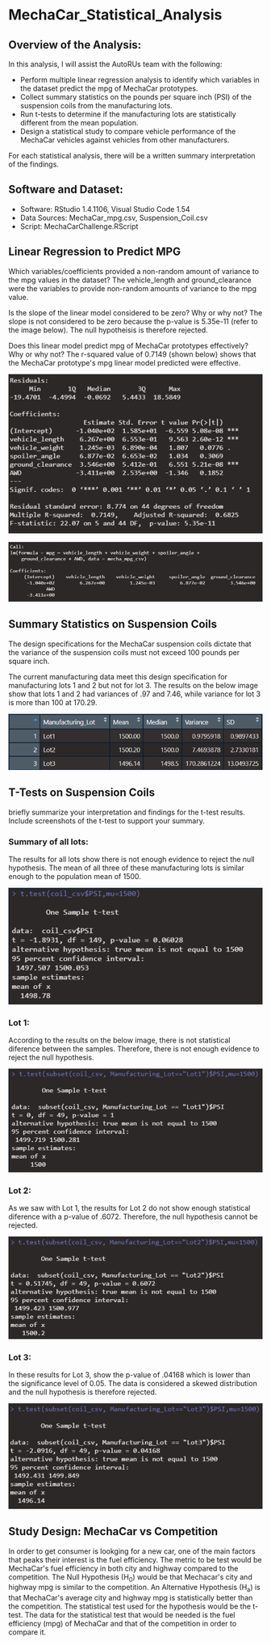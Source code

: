# MechaCar_Statistical_Analysis

## Overview of the Analysis:

In this analysis, I will assist the AutoRUs team with the following:

- Perform multiple linear regression analysis to identify which variables in the dataset predict the mpg of MechaCar prototypes.
- Collect summary statistics on the pounds per square inch (PSI) of the suspension coils from the manufacturing lots.
- Run t-tests to determine if the manufacturing lots are statistically different from the mean population.
- Design a statistical study to compare vehicle performance of the MechaCar vehicles against vehicles from other manufacturers.

For each statistical analysis, there will be a written summary interpretation of the findings.

## Software and Dataset:

- Software: RStudio 1.4.1106, Visual Studio Code 1.54
- Data Sources: MechaCar_mpg.csv, Suspension_Coil.csv
- Script: MechaCarChallenge.RScript

## Linear Regression to Predict MPG

Which variables/coefficients provided a non-random amount of variance to the mpg values in the dataset? The vehicle_length and ground_clearance were the variables to provide non-random amounts of variance to the mpg value.

Is the slope of the linear model considered to be zero? Why or why not? The slope is not considered to be zero because the p-value is 5.35e-11 (refer to the image below). The null hypotheisis is therefore rejected.

Does this linear model predict mpg of MechaCar prototypes effectively? Why or why not? The r-squared value of 0.7149 (shown below) shows that the MechaCar prototype's mpg linear model predicted were effective.

![pvalue_rsquared.png](https://github.com/DanielGandia/MechaCar_Statistical_Analysis/blob/main/Resources/pvalue_rsquared.png)

![linear_regresion.png](https://github.com/DanielGandia/MechaCar_Statistical_Analysis/blob/main/Resources/linear_regresion.png)

## Summary Statistics on Suspension Coils

The design specifications for the MechaCar suspension coils dictate that the variance of the suspension coils must not exceed 100 pounds per square inch.

The current manufacturing data meet this design specification for manufacturing lots 1 and 2 but not for lot 3. The results on the below image show that lots 1 and 2 had variances of .97 and 7.46, while variance for lot 3 is more than 100 at 170.29.

![lot_summary_df.png](https://github.com/DanielGandia/MechaCar_Statistical_Analysis/blob/main/Resources/lot_summary_df.png)

## T-Tests on Suspension Coils

briefly summarize your interpretation and findings for the t-test results. Include screenshots of the t-test to support your summary.

### Summary of all lots:

The results for all lots show there is not enough evidence to reject the null hypothesis. The mean of all three of these manufacturing lots is similar enough to the population mean of 1500.

![t.test_all_lots.png](https://github.com/DanielGandia/MechaCar_Statistical_Analysis/blob/main/Resources/t.test_all_lots.png)

### Lot 1:

According to the results on the below image, there is not statistical diference between the samples. Therefore, there is not enough evidence to reject the null hypothesis.

![t.test_lot1.png](https://github.com/DanielGandia/MechaCar_Statistical_Analysis/blob/main/Resources/t.test_lot1.png)

### Lot 2:

As we saw with Lot 1, the results for Lot 2 do not show enough statistical diference with a p-value of .6072. Therefore, the null hypothesis cannot be rejected.

![t.test_lot2.png](https://github.com/DanielGandia/MechaCar_Statistical_Analysis/blob/main/Resources/t.test_lot2.png)

### Lot 3:

In these results for Lot 3, show the p-value of .04168 which is lower than the significance level of 0.05. The data is considered a skewed distribution and the null hypothesis is therefore rejected.

![t.test_lot3.png](https://github.com/DanielGandia/MechaCar_Statistical_Analysis/blob/main/Resources/t.test_lot3.png)

## Study Design: MechaCar vs Competition

In order to get consumer is lookging for a new car, one of the main factors that peaks their interest is the fuel efficiency. The metric to be test would be MechaCar's fuel efficiency in both city and highway compared to the competition. The Null Hypothesis (H<sub>0</sub>) would be that Mechacar's city and highway mpg is similar to the competition. An Alternative Hypothesis (H<sub>a</sub>) is that MechaCar's average city and highway mpg is statistically better than the competition. The statistical test used for the hypothesis would be the t-test. The data for the statistical test that would be needed is the fuel efficiency (mpg) of MechaCar and that of the competition in order to compare it.
